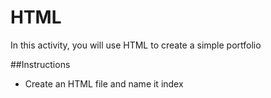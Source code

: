# HTML

In this activity, you will use HTML to create a simple portfolio

##Instructions 
* Create an HTML file and name it index
